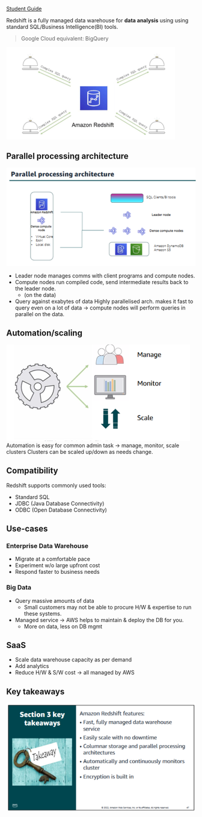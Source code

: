 [Student Guide](https://awsacademy.instructure.com/courses/45181/modules/items/3885326)

Redshift is a fully managed data warehouse for **data analysis** using using standard SQL/Business Intelligence(BI) tools.
> Google Cloud equivalent: BigQuery


![image](Pasted%20image%2020230628112124.png)
## Parallel processing architecture

![image](Pasted%20image%2020230628112146.png)
- Leader node manages comms with client programs and compute nodes.
- Compute nodes run compiled code, send intermediate results back to the leader node.
	- (on the data)
- Query against exabytes of data
Highly parallelised arch. makes it fast to query even on a lot of data -> compute nodes will perform queries in parallel on the data.

## Automation/scaling
![image](Pasted%20image%2020230628112737.png)
Automation is easy for common admin task -> manage, monitor, scale clusters
Clusters can be scaled up/down as needs change.

## Compatibility
Redshift supports commonly used tools:
- Standard SQL
- JDBC (Java Database Connectivity)
- ODBC (Open Database Connectivity)

## Use-cases
### Enterprise Data Warehouse
- Migrate at a comfortable pace
- Experiment w/o large upfront cost 
- Respond faster to business needs
### Big Data
- Query massive amounts of data 
	- Small customers may not be able to procure H/W & expertise to run these systems.
- Managed service -> AWS helps to maintain & deploy the DB for you.
	- More on data, less on DB mgmt
## SaaS
- Scale data warehouse capacity as per demand
- Add analytics
- Reduce H/W & S/W cost -> all managed by AWS

## Key takeaways
![image](Pasted%20image%2020230628113926.png)
